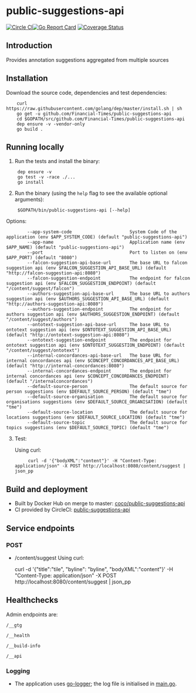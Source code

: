 # public-suggestions-api

[![Circle CI](https://circleci.com/gh/Financial-Times/public-suggestions-api/tree/master.png?style=shield)](https://circleci.com/gh/Financial-Times/public-suggestions-api/tree/master)[![Go Report Card](https://goreportcard.com/badge/github.com/Financial-Times/public-suggestions-api)](https://goreportcard.com/report/github.com/Financial-Times/public-suggestions-api) [![Coverage Status](https://coveralls.io/repos/github/Financial-Times/public-suggestions-api/badge.svg)](https://coveralls.io/github/Financial-Times/public-suggestions-api)

## Introduction

Provides annotation suggestions aggregated from multiple sources

## Installation

Download the source code, dependencies and test dependencies:

        curl https://raw.githubusercontent.com/golang/dep/master/install.sh | sh
        go get -u github.com/Financial-Times/public-suggestions-api
        cd $GOPATH/src/github.com/Financial-Times/public-suggestions-api
        dep ensure -v -vendor-only
        go build .

## Running locally

1. Run the tests and install the binary:

        dep ensure -v
        go test -v -race ./...
        go install

2. Run the binary (using the `help` flag to see the available optional arguments):

        $GOPATH/bin/public-suggestions-api [--help]

Options:

            --app-system-code                      System Code of the application (env $APP_SYSTEM_CODE) (default "public-suggestions-api")
            --app-name                             Application name (env $APP_NAME) (default "public-suggestions-api")
            --port                                 Port to listen on (env $APP_PORT) (default "8080")
            --falcon-suggestion-api-base-url       The base URL to falcon suggestion api (env $FALCON_SUGGESTION_API_BASE_URL) (default "http://falcon-suggestion-api:8080")
            --falcon-suggestion-endpoint           The endpoint for falcon suggestion api (env $FALCON_SUGGESTION_ENDPOINT) (default "/content/suggest/falcon")
            --authors-suggestion-api-base-url      The base URL to authors suggestion api (env $AUTHORS_SUGGESTION_API_BASE_URL) (default "http://authors-suggestion-api:8080")
            --authors-suggestion-endpoint          The endpoint for authors suggestion api (env $AUTHORS_SUGGESTION_ENDPOINT) (default "/content/suggest/authors")
            --ontotext-suggestion-api-base-url     The base URL to ontotext suggestion api (env $ONTOTEXT_SUGGESTION_API_BASE_URL) (default "http://ontotext-suggestion-api:8080")
            --ontotext-suggestion-endpoint         The endpoint for ontotext suggestion api (env $ONTOTEXT_SUGGESTION_ENDPOINT) (default "/content/suggest/ontotext")
            --internal-concordances-api-base-url   The base URL for internal concordances api (env $CONCEPT_CONCORDANCES_API_BASE_URL) (default "http://internal-concordances:8080")
            --internal-concordances-endpoint       The endpoint for internal concordances api (env $CONCEPT_CONCORDANCES_ENDPOINT) (default "/internalconcordances")
            --default-source-person                The default source for person suggestions (env $DEFAULT_SOURCE_PERSON) (default "tme")
            --default-source-organisation          The default source for organisations suggestions (env $DEFAULT_SOURCE_ORGANISATION) (default "tme")
            --default-source-location              The default source for locations suggestions (env $DEFAULT_SOURCE_LOCATION) (default "tme")
            --default-source-topic                 The default source for topics suggestions (env $DEFAULT_SOURCE_TOPIC) (default "tme")
            
3. Test:

    Using curl:

            curl -d '{"bodyXML":"content"}' -H "Content-Type: application/json" -X POST http://localhost:8080/content/suggest | json_pp


## Build and deployment

* Built by Docker Hub on merge to master: [coco/public-suggestions-api](https://hub.docker.com/r/coco/public-suggestions-api/)
* CI provided by CircleCI: [public-suggestions-api](https://circleci.com/gh/Financial-Times/public-suggestions-api)

## Service endpoints

### POST
* /content/suggest
Using curl:

    curl -d '{"title":"tile", "byline": "byline", "bodyXML":"content"}' -H "Content-Type: application/json" -X POST http://localhost:8080/content/suggest | json_pp

## Healthchecks
Admin endpoints are:

`/__gtg`

`/__health`

`/__build-info`

`/__api`

### Logging

* The application uses [go-logger](https://github.com/Financial-Times/go-logger); the log file is initialised in [main.go](main.go).